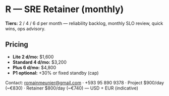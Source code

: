 # R — SRE Retainer (monthly)

**Tiers:** 2 / 4 / 6 d per month — reliability backlog, monthly SLO review, quick wins, ops advisory.

## Pricing
- **Lite 2 d/mo:** $1,600
- **Standard 4 d/mo:** $3,200
- **Plus 6 d/mo:** $4,800
- **P1 optional:** +30% or fixed standby (cap)

Contact: romainmeunier@gmail.com · +593 95 890 9378 · Project $900/day (~€830) · Retainer $800/day (~€740) — USD + EUR (indicative)

